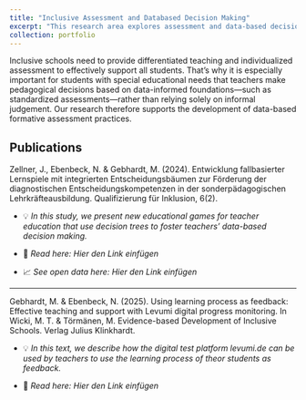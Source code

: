 ```yaml
---
title: "Inclusive Assessment and Databased Decision Making"
excerpt: "This research area explores assessment and data-based decision making in inclusive education. It combines studies on teacher judgement, use of reference norms, and tools to support databased decision making. Goal is to support the data driven decisions of teachers."
collection: portfolio
---
```


Inclusive schools need to provide differentiated teaching and individualized assessment to effectively support all students. That’s why it is especially important for students with special educational needs that teachers make pedagogical decisions based on data-informed foundations—such as standardized assessments—rather than relying solely on informal judgement. Our research therefore supports the development of data-based formative assessment practices.

## Publications

Zellner, J., Ebenbeck, N. & Gebhardt, M. (2024). Entwicklung fallbasierter Lernspiele mit integrierten Entscheidungsbäumen zur Förderung der diagnostischen Entscheidungskompetenzen in der sonderpädagogischen Lehrkräfteausbildung. Qualifizierung für Inklusion, 6(2).

* :bulb: *In this study, we present new educational games for teacher education that use decision trees to foster teachers’ data-based decision making.*

* :page_facing_up: *Read here: Hier den Link einfügen*

* :chart_with_upwards_trend: *See open data here: Hier den Link einfügen*
  
---

Gebhardt, M. & Ebenbeck, N. (2025). Using learning process as feedback: Effective teaching and support with Levumi digital progress monitoring. In Wicki, M. T. & Törmänen, M. Evidence-based Development of Inclusive Schools. Verlag Julius Klinkhardt.

* :bulb: *In this text, we describe how the digital test platform levumi.de can be used by teachers to use the learning process of theor students as feedback.*

* :page_facing_up: *Read here: Hier den Link einfügen*
